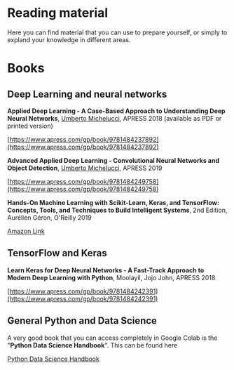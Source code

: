 # Reading material 

Here you can find material that you can use to prepare yourself, or simply to expland your knowledge in different areas.

# Books

## Deep Learning and neural networks

__Applied Deep Learning - A Case-Based Approach to Understanding Deep Neural Networks__, 
[Umberto Michelucci](mailto:umberto.michelucci@toelt.ai), APRESS 2018 
(available as PDF or printed version)

[https://www.apress.com/gp/book/9781484237892](https://www.apress.com/gp/book/9781484237892)

__Advanced Applied Deep Learning - Convolutional Neural Networks and Object Detection__, 
[Umberto Michelucci](mailto:umberto.michelucci@toelt.ai), APRESS 2019

[https://www.apress.com/gp/book/9781484249758](https://www.apress.com/gp/book/9781484249758)

__Hands-On Machine Learning with Scikit-Learn, Keras, and TensorFlow: 
Concepts, Tools, and Techniques to Build Intelligent Systems__, 2nd Edition,
Aurélien Géron, O'Reilly 2019

[Amazon Link](https://www.amazon.com/dp/1492032646/ref=pd_lpo_sbs_dp_ss_1/137-2163159-1671509?pf_rd_m=ATVPDKIKX0DER&pf_rd_s=lpo-top-stripe-1&pf_rd_r=XH8MSNG5JDEVYC9GMEFR&pf_rd_r=XH8MSNG5JDEVYC9GMEFR&pf_rd_t=201&pf_rd_p=7a8f5654-37f5-4688-a266-a74309cad748&pf_rd_p=7a8f5654-37f5-4688-a266-a74309cad748&pf_rd_i=1491962291)


## TensorFlow and Keras

__Learn Keras for Deep Neural Networks - A Fast-Track Approach to Modern Deep Learning with Python__,
Moolayil, Jojo John, APRESS 2018

[https://www.apress.com/gp/book/9781484242391](https://www.apress.com/gp/book/9781484242391)

## General Python and Data Science

A very good book that you can access completely in Google Colab is the "__Python Data Science Handbook__". This can be found here 

[Python Data Science Handbook](https://colab.research.google.com/github/jakevdp/PythonDataScienceHandbook/blob/master/notebooks/Index.ipynb)

